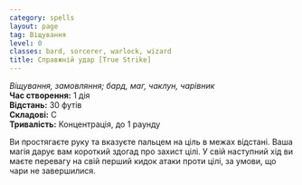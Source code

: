 ```yaml
---
category: spells
layout: page
tag: Віщування
level: 0
classes: bard, sorcerer, warlock, wizard
title: Справжній удар [True Strike]
---
```


_Віщування, замовляння; бард, маг, чаклун, чарівник_    
**Час створення:** 1 дія    
**Відстань:** 30 футів    
**Складові:** С    
**Тривалість:** Концентрація, до 1 раунду    

Ви простягаєте руку та вказуєте пальцем на ціль в межах відстані. Ваша магія дарує вам короткий здогад про захист цілі. У свій наступний хід ви маєте перевагу на свій перший кидок атаки проти цілі, за умови, що чари не завершилися.

